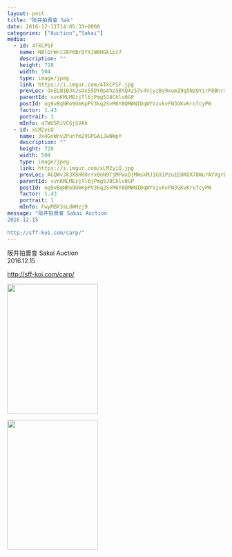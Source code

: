 ```yaml
---
layout: post
title: "阪井拍賣會 Sak" 
date: 2016-12-11T14:05:33+0000 
categories: ["Auction","Sakai"] 
media:
  - id: 4TkCPSF
    name: NBlQrWrz28F6BrQYXJW6HGk1pz7
    description: ""   
    height: 720
    width: 504
    type: image/jpeg
    link: https://i.imgur.com/4TkCPSF.jpg
    prevLoc: OnELN1B3XJsOx55DY0pAhz5BYQ4z57s4VjyzBy9xumZ9q5NzQYirP8BnrXrmiD6KlBLZG0c6n7K5AJEOTP2EnnMZZwhvkmmqEq8XS7K3qmZgVGUorxnpPDjWiWYgGoWJP0fkgV87pD1ZI9y8Vq8p0ruJ0VAJQqP6s2EWq2D5R8slGGJL6wQyIo2JAEEGzrCNmgYkRGLghZ9DoqyRoQugY3jMyWYPtoqYYY32OZsAy66g20x0HBz9y4r4xwt3nrOr38XPuqz
    parentId: vvnKMLMEzjTl6jPmg5J8Cklv0GP
    postId: og9vBqNRo9UmKpPV3kq2SvM6Y8QMWNIDqWYVzvkvFN3GKvKro7cyPW
    factor: 1.43
    portrait: 1
    mInfo: aTWU5RiVCGjSVAh
  - id: xLM2yiQ
    name: Jx4GnWnv2PunYm2VGPGAiJwNWpY
    description: ""   
    height: 720
    width: 504
    type: image/jpeg
    link: https://i.imgur.com/xLM2yiQ.jpg
    prevLoc: AGQWvJk3X8HROrrx0nN9TjMPwxDjMWskMJ1G91Pzu1E0ROX78WurAYVgrBrMiLXW9E4AwgIDZk6g5PW7Sy3QLnL5KmC8rK6DM1R5u6KOqL4DJkIXVx21673EhWJp92xEoqh3NNkDEEvXfxvEAzBB2LfAwDPBOWO7h1xB01jEOPINPP6kv97wFvYKDBBr1rfxmz7yOvPyfB7975MDRrUEGgxxw9Evs8PJ3NOpEMFw7xRx6RE3f82yy8WLY3U5OBKgpMGXtvD
    parentId: vvnKMLMEzjTl6jPmg5J8Cklv0GP
    postId: og9vBqNRo9UmKpPV3kq2SvM6Y8QMWNIDqWYVzvkvFN3GKvKro7cyPW
    factor: 1.43
    portrait: 1
    mInfo: FwyMBX3sLdWHzj9
message: "阪井拍賣會 Sakai Auction  
2016.12.15  
  
http;//sff-koi.com/carp/"
---
```


阪井拍賣會 Sakai Auction  
2016.12.15  
  
http://sff-koi.com/carp/


[//]: #media:  
<a href="https://i.imgur.com/4TkCPSF.jpg"><img src="https://i.imgur.com/4TkCPSF.jpg" height="300" width="210" /></a> 
  

<a href="https://i.imgur.com/xLM2yiQ.jpg"><img src="https://i.imgur.com/xLM2yiQ.jpg" height="300" width="210" /></a> 
 
